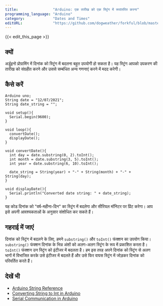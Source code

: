```yaml
---
title:                "Arduino: एक तारीख को एक स्ट्रिंग में रूपांतरित करना"
programming_language: "Arduino"
category:             "Dates and Times"
editURL:              "https://github.com/dogweather/forkful/blob/master/content/hi/arduino/converting-a-date-into-a-string.md"
---
```


{{< edit_this_page >}}

## क्यों

अर्डुइनो प्रोग्रामिंग में दिनांक को स्ट्रिंग में बदलना बहुत उपयोगी हो सकता है। यह स्ट्रिंग आपको उपकरण की तारीख को संग्रहीत करने और उससे सम्बंधित अन्य गणनाएं करने में मदद करेगी।

## कैसे करें

```
Arduino uno;
String date = "12/07/2021";
String date_string = "";

void setup(){
  Serial.begin(9600);
}

void loop(){
  convertDate();
  displayDate();
}

void convertDate(){
  int day = date.substring(0, 2).toInt();
  int month = date.substring(3, 5).toInt();
  int year = date.substring(6, 10).toInt();

  date_string = String(year) + "-" + String(month) + "-" + String(day);
}

void displayDate(){
  Serial.println("Converted date string: " + date_string);
}
```

यह कोड दिनांक को "वर्ष-महीना-दिन" का स्ट्रिंग में बदलेगा और सीरियल मॉनिटर पर प्रिंट करेगा। आप इसे अपनी आवश्यकताओं के अनुसार संशोधित कर सकते हैं।

## गहराई में जाएं

दिनांक को स्ट्रिंग में बदलने के लिए, हमने `substring()` और `toInt()` फंक्शन का उपयोग किया। `substring()` फंक्शन दिनांक के भिन्न अंशों को अलग-अलग स्ट्रिंग के रूप में प्रकाशित करता है। `toInt()` फंक्शन उन स्ट्रिंग को इंटीजर में बदलता है। हम इस तरह अपने दिनांक को स्ट्रिंग से अलग भागों में विभाजित करके उसे इंटीजर में बदलते हैं और उसे फिर वापस स्ट्रिंग में जोड़कर दिनांक को परिवर्तित करते हैं।

## देखें भी

- [Arduino String Reference](https://www.arduino.cc/reference/en/language/variables/data-types/string/)
- [Converting String to Int in Arduino](https://www.arduino.cc/en/Tutorial/StringToInt)
- [Serial Communication in Arduino](https://www.arduino.cc/en/Tutorial/Serial)